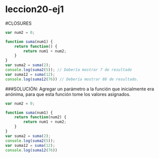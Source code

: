 # leccion20-ej1
#CLOSURES
```javascript
var num2 = 0;

function suma(num1) {
	return function() {
		return num1 + num2;
	}
} 
var suma2 = suma(2);
console.log(suma2(5)); // Debería mostrar 7 de resultado
var suma12 = suma(12);
console.log(suma12(76)) // Debería mostrar 88 de resultado.
```
###SOLUCIÓN:
Agregar un parámetro a la  función que inicialmente era anónima, para que esta función tome los valores asignados.

```javascript
var num2 = 0;

function suma(num1) {
	return function(num2) {
		return num1 + num2;
	}
} 
var suma2 = suma(2);
console.log(suma2(5));
var suma12 = suma(12);
console.log(suma12(76))
